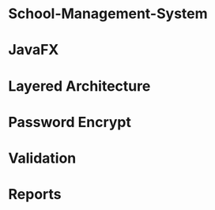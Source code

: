 # School-Management-System
# JavaFX
# Layered Architecture
# Password Encrypt
# Validation
# Reports
